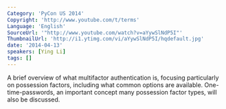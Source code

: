 ```yaml
---
Category: 'PyCon US 2014'
Copyright: 'http://www.youtube.com/t/terms'
Language: 'English'
SourceUrl: '"http://www.youtube.com/watch?v=aYywSlNdP5I"'
ThumbnailUrl: 'http://i1.ytimg.com/vi/aYywSlNdP5I/hqdefault.jpg'
date: '2014-04-13'
speakers: [Ying Li]
tags: []
---
```

A brief overview of what multifactor authentication is, focusing particularly on possession factors, including what common options are available. One-time-passwords, an important concept many possession factor types, will also be discussed.